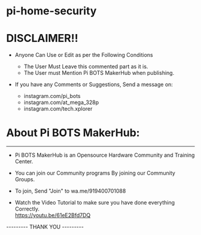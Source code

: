 # pi-home-security

# DISCLAIMER!!
  
 * Anyone Can Use or Edit as per the Following Conditions
     * The User Must Leave this commented part as it is.
     * The User must Mention Pi BOTS MakerHub when publishing.
  
 * If you have any Comments or Suggestions, Send a message on:
     * instagram.com/pi_bots
     * instagram.com/at_mega_328p
     * instagram.com/tech.xplorer
     
 # About Pi BOTS MakerHub: 
 ___________________________
 *  Pi BOTS MakerHub is an Opensource Hardware Community and Training Center. 
 *  You can join our Community programs By joining our Community Groups. 
 *  To join, Send "Join" to wa.me/919400701088
    
 *  Watch the Video Tutorial to make sure you have done everything Correctly. </br>
     https://youtu.be/61eE2Bfd7DQ
 
 --------- THANK YOU ---------
